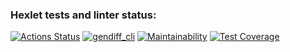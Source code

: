 ### Hexlet tests and linter status:
[![Actions Status](https://github.com/sergdemc/python-project-50/workflows/hexlet-check/badge.svg)](https://github.com/sergdemc/python-project-50/actions)   [![gendiff_cli](https://github.com/sergdemc/python-project-50/actions/workflows/gendiff.yaml/badge.svg)](https://github.com/sergdemc/python-project-50/actions/workflows/gendiff.yaml)   [![Maintainability](https://api.codeclimate.com/v1/badges/a02f849d700bf6f90346/maintainability)](https://codeclimate.com/github/sergdemc/python-project-50/maintainability)   [![Test Coverage](https://api.codeclimate.com/v1/badges/a02f849d700bf6f90346/test_coverage)](https://codeclimate.com/github/sergdemc/python-project-50/test_coverage)